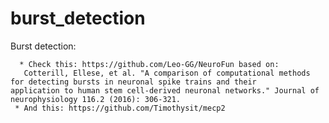 # burst_detection

Burst detection:

      * Check this: https://github.com/Leo-GG/NeuroFun based on:
       Cotterill, Ellese, et al. "A comparison of computational methods for detecting bursts in neuronal spike trains and their                  application to human stem cell-derived neuronal networks." Journal of neurophysiology 116.2 (2016): 306-321.   
     * And this: https://github.com/Timothysit/mecp2

